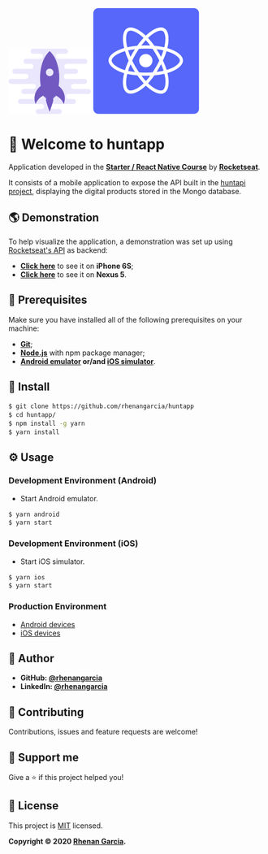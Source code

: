 ![Starter Logo](images/starter-logo.svg) ![React Native Logo](images/rn-logo.svg)

# 🚀 Welcome to huntapp

Application developed in the **[Starter / React Native Course](https://rocketseat.com.br/starter)** by **[Rocketseat](https://rocketseat.com.br/)**.

It consists of a mobile application to expose the API built in the [huntapi project](https://rhenangarcia.github.io/huntapi/), displaying the digital products stored in the Mongo database.

## 🌎 Demonstration
To help visualize the application, a demonstration was set up using [Rocketseat's API](https://rocketseat-node.herokuapp.com/api/products) as backend:
* **[Click here](https://appetize.io/embed/8bnmakzrptf1hv9dq7v7bnteem?autoplay=true&debug=true&device=iphone6s&deviceColor=black&embed=true&orientation=portrait&screenOnly=false&xDocMsg=true&xdocMsg=true&params=%7B%22EXKernelLaunchUrlDefaultsKey%22:%22exp:%2F%2Fexpo.io%2F@z10n%2F1f4916%2BEuyPBsMWf%22,%22EXKernelDisableNuxDefaultsKey%22:true%7D&scale=75&osVersion=13.3)** to see it on **iPhone 6S**;
* **[Click here](https://appetize.io/embed/xc1w6f1krd589zhp22a0mgftyw?autoplay=true&debug=true&device=nexus5&deviceColor=black&embed=true&launchUrl=exp:%2F%2Fexpo.io%2F@z10n%2F1f4916%2BAmgycRogk&orientation=portrait&screenOnly=false&xDocMsg=true&xdocMsg=true&params=%7B%22EXKernelLaunchUrlDefaultsKey%22:%22exp:%2F%2Fexpo.io%2F@z10n%2F1f4916%2BAmgycRogk%22,%22EXKernelDisableNuxDefaultsKey%22:true%7D&scale=75&osVersion=8.1)** to see it on **Nexus 5**.

## 🧰 Prerequisites
Make sure you have installed all of the following prerequisites on your machine:
* **[Git](https://git-scm.com/downloads)**;
* **[Node.js](https://nodejs.org/en/download/)** with npm package manager;
* **[Android emulator](https://react-native.rocketseat.dev/android/emulador) or/and [iOS simulator](https://react-native.rocketseat.dev/ios/macos)**.

## 🔧 Install
```sh
$ git clone https://github.com/rhenangarcia/huntapp
$ cd huntapp/
$ npm install -g yarn
$ yarn install
```

## ⚙️ Usage
### Development Environment (Android)
* Start Android emulator.
```sh
$ yarn android
$ yarn start
```

### Development Environment (iOS)
* Start iOS simulator.
```sh
$ yarn ios
$ yarn start
```

### Production Environment
* [Android devices](https://reactnative.dev/docs/signed-apk-android)
* [iOS devices](https://readybytes.in/blog/how-to-deploy-a-react-native-ios-app-on-the-app-store)

## 👤 Author
* **GitHub: [@rhenangarcia](https://github.com/rhenangarcia)**
* **LinkedIn: [@rhenangarcia](https://linkedin.com/in/rhenangarcia)**

## 🤝 Contributing
Contributions, issues and feature requests are welcome!

## 💓 Support me
Give a ⭐️ if this project helped you!

## 📝 License
This project is [MIT](LICENSE) licensed. 

**Copyright © 2020 [Rhenan Garcia](https://github.com/rhenangarcia).**
